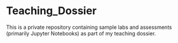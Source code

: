 # Teaching_Dossier

This is a private repository containing sample labs and assessments (primarily Jupyter Notebooks) as part of my teaching dossier.
